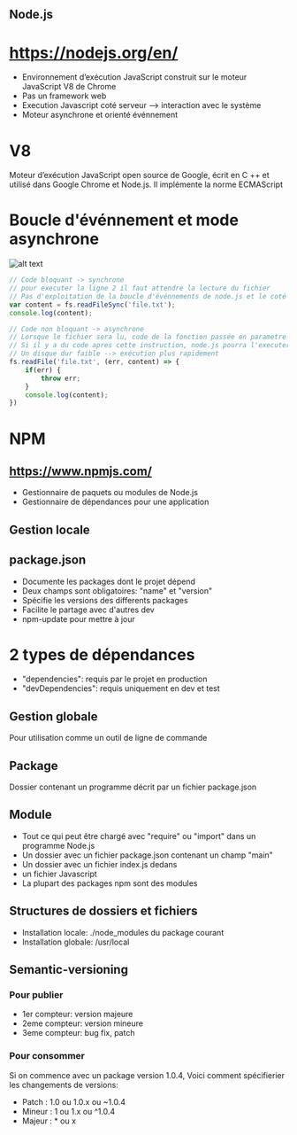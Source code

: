 ## Node.js
# https://nodejs.org/en/
* Environnement d’exécution JavaScript construit sur le moteur JavaScript V8 de Chrome
* Pas un framework web
* Execution Javascript coté serveur --> interaction avec le système
* Moteur asynchrone et orienté événnement

# V8
Moteur d’exécution JavaScript open source de Google, écrit en C ++ et utilisé dans Google Chrome et Node.js. Il implémente la norme ECMAScript

# Boucle d'événnement et mode asynchrone
![alt text](https://github.com/mecheri/formation-angular/blob/master/img/event-loop.jpg)

```javascript
// Code bloquant -> synchrone
// pour executer la ligne 2 il faut attendre la lecture du fichier
// Pas d'exploitation de la boucle d'événnements de node.js et le coté async
var content = fs.readFileSync('file.txt');
console.log(content);
```

```javascript
// Code non bloquant -> asynchrone
// Lorsque le fichier sera lu, code de la fonction passée en parametre sera exécuté
// Si il y a du code apres cette instruction, node.js pourra l'executer en attendant d'avoir les informations sur le fichier en cours // de lecture
// Un disque dur faible --> exécution plus rapidement
fs.readFile('file.txt', (err, content) => {
    if(err) {
        throw err;
    }
    console.log(content);
})
```

# NPM
## https://www.npmjs.com/
* Gestionnaire de paquets ou modules de Node.js
* Gestionnaire de dépendances pour une application

## Gestion locale
## package.json
* Documente les packages dont le projet dépend
* Deux champs sont obligatoires: "name" et "version"
* Spécifie les versions des differents packages
* Facilite le partage avec d'autres dev
* npm-update pour mettre à jour
# 2 types de dépendances
* "dependencies": requis par le projet en production
* "devDependencies": requis uniquement en dev et test

## Gestion globale
Pour utilisation comme un outil de ligne de commande

## Package
Dossier contenant un programme décrit par un fichier package.json

## Module
* Tout ce qui peut être chargé avec "require" ou "import" dans un programme Node.js
* Un dossier avec un fichier package.json contenant un champ "main"
* Un dossier avec un fichier index.js dedans
* un fichier Javascript
* La plupart des packages npm sont des modules

## Structures de dossiers et fichiers
* Installation locale: ./node_modules du package courant
* Installation globale: /usr/local

## Semantic-versioning
### Pour publier
* 1er  compteur: version majeure
* 2eme compteur: version mineure
* 3eme compteur: bug fix, patch

### Pour consommer
Si on commence avec un package version 1.0.4,
Voici comment spécifierier les changements de versions:
* Patch  : 1.0 ou 1.0.x ou ~1.0.4
* Mineur : 1 ou 1.x ou ^1.0.4
* Majeur : * ou x